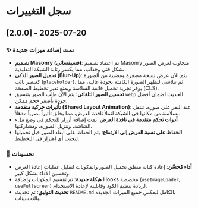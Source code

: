 # سجل التغييرات

## [2.0.0] - 2025-07-20

### ✨ تمت إضافة ميزات جديدة

- **تصميم Masonry (فسيفسائي)**: تم اعتماد تصميم Masonry متجاوب لعرض الصور بشكل فني وجذاب، مما يكسر رتابة الشبكة التقليدية.
- **تحميل الصور الذكي (Blur-Up)**: يتم الآن عرض نسخة مصغرة ومضببة من الصورة كعنصر نائب (`placeholder`)، ثم تتلاشى لتظهر الصورة الكاملة بجودة عالية، مما يوفر تجربة تحميل فائقة السلاسة ويمنع تغير تخطيط الصفحة (CLS).
- **تحسين الصور التلقائي**: يتم الآن طلب الصور بتنسيق `webp` الحديث لضمان أفضل جودة بأصغر حجم ممكن.
- **تأثيرات حركية متقدمة (Shared Layout Animation)**: عند النقر على صورة، تنتقل بسلاسة من مكانها في الشبكة لتملأ نافذة العرض، مما يخلق تأثيراً بصرياً مذهلاً.
- **أدوات تحكم متقدمة في نافذة العرض**: تمت إضافة أزرار للتحكم في وضع ملء الشاشة، وتنزيل الصورة، ومشاركتها.
- **الحفاظ على نسبة العرض إلى الارتفاع**: يتم الحفاظ على أبعاد الصور قبل تحميلها لتجنب أي اهتزاز في التخطيط.

### 🚀 تحسينات

- **أداء مُحسَّن**: إعادة كتابة منطق تحميل الصور والمكونات لتقليل عمليات إعادة العرض وتحسين الأداء بشكل كبير.
- **هيكلة جديدة**: تم تقسيم المكونات وإضافة Hooks مخصصة (`useImageLoader`, `useFullscreen`) لزيادة تنظيم الكود وقابليته لإعادة الاستخدام.
- **تحديث التوثيق**: تم تحديث `README.md` بالكامل ليعكس جميع الميزات الجديدة والتحسينات.
